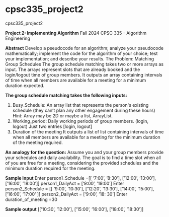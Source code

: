 # cpsc335_project2
cpsc335_project2

**Project 2: Implementing Algorithm**
Fall 2024 CPSC 335 - Algorithm Engineering

**Abstract**
Develop a pseudocode for an algorithm; analyze your pseudocode mathematically; implement the
code for the algorithm of your choice; test your implementation; and describe your results.
The Problem: Matching Group Schedules
The group schedule matching takes two or more arrays as input. The arrays represent slots that are
already booked and the login/logout time of group members. It outputs an array containing intervals
of time when all members are available for a meeting for a minimum duration expected.

**The group schedule matching takes the following inputs:**
1. Busy_Schedule: An array list that represents the person's existing schedule (they can’t plan
any other engagement during these hours)
Hint: Array may be 2D or maybe a list, ArrayList.
2. Working_period: Daily working periods of group members. (login, logout)
Just two entries [login, logout]
3. Duration of the meeting It outputs a list of list containing intervals of time when all
members are available for a meeting for the minimum duration of the meeting required.

**An analogy for the question:**
Assume you and your group members provide your schedules and daily availability. The goal is
to find a time slot when all of you are free for a meeting, considering the provided schedules and
the minimum duration required for the meeting.

**Sample Input**
Enter person1_Schedule =[[ ‘7:00’, ’8:30’], [’12:00’, ’13:00’], [’16:00’, ’18:00’]]
person1_DailyAct = [‘9:00’, ’19:00’]
Enter person2_Schedule = [[ ‘9:00’, ’10:30’], [’12:20’, ’13:30’], [’14:00’, ’15:00’], [’16:00’, ’17:00’ ]]
person2_DailyAct = [‘9:00’, ’18: 30’]
Enter duration_of_meeting =30


**Sample output**
[[’10:30’, ’12:00’], [’15:00’, ’16:00’], [’18:00’, ’18:30’]]

